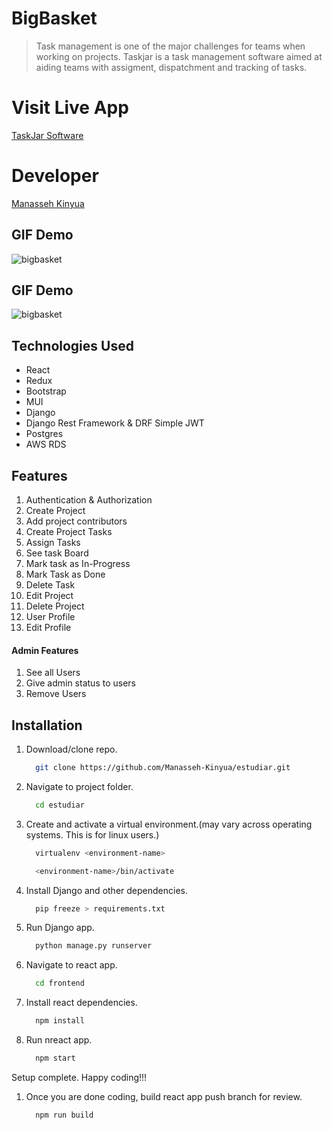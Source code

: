 # BigBasket
> Task management is one of the major challenges for teams when working on projects. Taskjar is a task management software aimed at aiding teams with assigment, dispatchment and tracking of tasks.

# Visit Live App
[TaskJar Software](https://taskjar.up.railway.app/)

# Developer
[Manasseh Kinyua](https://github.com/Manasseh-Kinyua)

## GIF Demo
![bigbasket](https://user-images.githubusercontent.com/95216131/212268266-f6c9e380-95a0-4b5b-85f0-ec2ce3e4ebd3.gif)

## GIF Demo
![bigbasket](https://bigbasket-bucket.s3.eu-west-3.amazonaws.com/bigbasket.gif)

## Technologies Used
* React
* Redux
* Bootstrap
* MUI
* Django
* Django Rest Framework & DRF Simple JWT
* Postgres
* AWS RDS

## Features
1. Authentication & Authorization
1. Create Project
1. Add project contributors
1. Create Project Tasks
1. Assign Tasks
1. See task Board
1. Mark task as In-Progress
1. Mark Task as Done
1. Delete Task
1. Edit Project
1. Delete Project
1. User Profile
1. Edit Profile

 #### Admin Features
 1. See all Users
 1. Give admin status to users
 1. Remove Users

## Installation
1. Download/clone repo.

    ```bash
      git clone https://github.com/Manasseh-Kinyua/estudiar.git
    ```
1. Navigate to project folder.

    ```bash
      cd estudiar
    ```
    
1. Create and activate a virtual environment.(may vary across operating systems. This is for linux users.)

    ```bash
      virtualenv <environment-name>
    ```
    
    ```bash
      <environment-name>/bin/activate
    ```
    
1. Install Django and other dependencies.

    ```bash
      pip freeze > requirements.txt
    ```
    
1. Run Django app.

    ```bash
      python manage.py runserver
    ```
    
1. Navigate to react app.

    ```bash
      cd frontend
    ```
    
1. Install react dependencies.

    ```bash
      npm install
    ```
    
1. Run nreact app.

    ```bash
      npm start
    ```
    
Setup complete. Happy coding!!!

1. Once you are done coding, build react app push branch for review.

    ```bash
      npm run build
    ```
